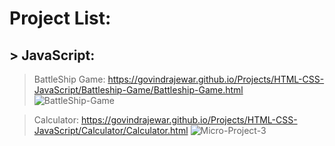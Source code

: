 # Project List:
## > JavaScript:
>BattleShip Game: https://govindrajewar.github.io/Projects/HTML-CSS-JavaScript/Battleship-Game/Battleship-Game.html
![BattleShip-Game](https://github.com/Govindrajewar/Projects/assets/72288656/bd1894f2-6db4-4359-bd03-be900df91088)
>
>


>Calculator: https://govindrajewar.github.io/Projects/HTML-CSS-JavaScript/Calculator/Calculator.html
![Micro-Project-3](https://github.com/Govindrajewar/Projects/assets/72288656/a20b802d-171a-4d7e-af6d-8ffc77614aa4)
>

